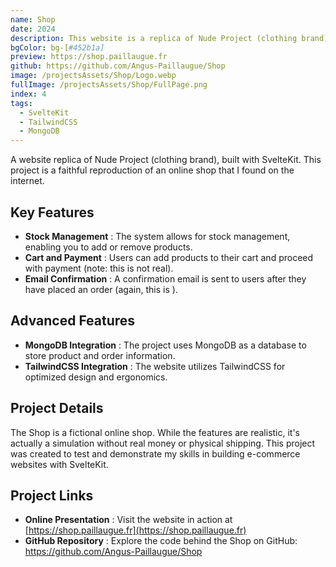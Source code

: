 ```yaml
---
name: Shop
date: 2024
description: This website is a replica of Nude Project (clothing brand) made with SvelteKit.
bgColor: bg-[#452b1a]
preview: https://shop.paillaugue.fr
github: https://github.com/Angus-Paillaugue/Shop
image: /projectsAssets/Shop/Logo.webp
fullImage: /projectsAssets/Shop/FullPage.png
index: 4
tags:
  - SvelteKit
  - TailwindCSS
  - MongoDB
---
```



A website replica of Nude Project (clothing brand), built with SvelteKit. This project is a faithful reproduction of an online shop that I found on the internet.


## Key Features
 - **Stock Management** : The system allows for stock management, enabling you to add or remove products.
 - **Cart and Payment** : Users can add products to their cart and proceed with payment (note: this is not real).
 - **Email Confirmation** : A confirmation email is sent to users after they have placed an order (again, this is ).


## Advanced Features
 - **MongoDB Integration** : The project uses MongoDB as a database to store product and order information.
 - **TailwindCSS Integration** : The website utilizes TailwindCSS for optimized design and ergonomics.


## Project Details

The Shop is a fictional online shop. While the features are realistic, it's actually a simulation without real money or physical shipping. This project was created to test and demonstrate my skills in building e-commerce websites with SvelteKit.


## Project Links
 - **Online Presentation** : Visit the website in action at [https://shop.paillaugue.fr](https://shop.paillaugue.fr)
 - **GitHub Repository** : Explore the code behind the Shop on GitHub: https://github.com/Angus-Paillaugue/Shop
